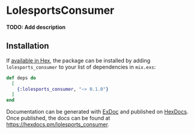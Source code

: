 # LolesportsConsumer

**TODO: Add description**

## Installation

If [available in Hex](https://hex.pm/docs/publish), the package can be installed
by adding `lolesports_consumer` to your list of dependencies in `mix.exs`:

```elixir
def deps do
  [
    {:lolesports_consumer, "~> 0.1.0"}
  ]
end
```

Documentation can be generated with [ExDoc](https://github.com/elixir-lang/ex_doc)
and published on [HexDocs](https://hexdocs.pm). Once published, the docs can
be found at <https://hexdocs.pm/lolesports_consumer>.

